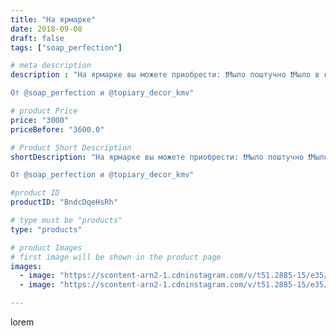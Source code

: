 ```yaml
---
title: "На ярмарке"
date: 2018-09-08
draft: false
tags: ["soap_perfection"]

# meta description
description : "На ярмарке вы можете приобрести: ❗Мыло поштучно ❗Мыло в наборах ❗Конверты для денег ❗Топиарии

От @soap_perfection и @topiary_decor_kmv"

# product Price
price: "3000"
priceBefore: "3600.0"

# Product Short Description
shortDescription: "На ярмарке вы можете приобрести: ❗Мыло поштучно ❗Мыло в наборах ❗Конверты для денег ❗Топиарии

От @soap_perfection и @topiary_decor_kmv"

#product ID
productID: "BndcDqeHsRh"

# type must be "products"
type: "products"

# product Images
# first image will be shown in the product page
images:
  - image: "https://scontent-arn2-1.cdninstagram.com/v/t51.2885-15/e35/40837548_264190550880114_3439501713979960182_n.jpg?se=7&tp=1&_nc_ht=scontent-arn2-1.cdninstagram.com&_nc_cat=106&_nc_ohc=pg2tToem8FQAX-SB1Gg&ccb=7-4&oh=87343ca99ba28068207a28e302dd71b7&oe=60848902&ig_cache_key=MTg2Mzc2NjM0NTA2NzU1Mjc1NQ%3D%3D.2-ccb7-4"
  - image: "https://scontent-arn2-1.cdninstagram.com/v/t51.2885-15/e35/40412892_314770536000453_3695595928780946192_n.jpg?se=7&tp=1&_nc_ht=scontent-arn2-1.cdninstagram.com&_nc_cat=109&_nc_ohc=PV-s6tiLT8IAX_eZZUm&ccb=7-4&oh=4860e752f22b0b373f58eaf71c94baff&oe=60814A1D&ig_cache_key=MTg2Mzc2NjM2MTE1Njg4NTEzNQ%3D%3D.2-ccb7-4"

---
```

lorem

